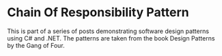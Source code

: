 # Chain Of Responsibility Pattern

This is part of a series of posts demonstrating software design patterns using C# and .NET. 
The patterns are taken from the book Design Patterns by the Gang of Four.
